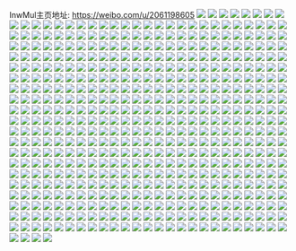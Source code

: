 InwMul主页地址: https://weibo.com/u/2061198605 
![](https://wx4.sinaimg.cn/mw2000/7adb650dgy1h9ae5ialfaj223m2stu0x.jpg) 
![](https://wx4.sinaimg.cn/mw2000/7adb650dgy1h9ae5vl7t8j22dc35sb2a.jpg) 
![](https://wx4.sinaimg.cn/mw2000/7adb650dgy1h9ae5dp7lej22dc35shdu.jpg) 
![](https://wx4.sinaimg.cn/mw2000/7adb650dgy1h9ae5n4jvyj224i2u1x6p.jpg) 
![](https://wx4.sinaimg.cn/mw2000/7adb650dgy1h9ae5x1j1sj22dc35shdu.jpg) 
![](https://wx4.sinaimg.cn/mw2000/7adb650dgy1h9ae5jw1zxj22dc35se82.jpg) 
![](https://wx4.sinaimg.cn/mw2000/7adb650dgy1h9ae5fdc8tj22dc35skjm.jpg) 
![](https://wx4.sinaimg.cn/mw2000/7adb650dgy1h9ae5ope57j22dc35snpe.jpg) 
![](https://wx4.sinaimg.cn/mw2000/7adb650dgy1h9ae60ah9tj22dc35skjm.jpg) 
![](https://wx4.sinaimg.cn/mw2000/7adb650dgy1h9ae633fpaj22dc35snpe.jpg) 
![](https://wx4.sinaimg.cn/mw2000/7adb650dgy1h9ae5h0brdj22dc35shdu.jpg) 
![](https://wx4.sinaimg.cn/mw2000/7adb650dgy1h9ae5l6g53j22dc35sb2a.jpg) 
![](https://wx4.sinaimg.cn/mw2000/7adb650dgy1h9ae5swvt7j22dc35sqv6.jpg) 
![](https://wx4.sinaimg.cn/mw2000/7adb650dgy1h9ae5rccpoj22dc35shdu.jpg) 
![](https://wx4.sinaimg.cn/mw2000/7adb650dgy1h9ae5q2y37j22dc35se82.jpg) 
![](https://wx4.sinaimg.cn/mw2000/7adb650dgy1h9ae5u8eidj22dc35shdu.jpg) 
![](https://wx4.sinaimg.cn/mw2000/7adb650dgy1h9ae5yhgq2j22dc35snpe.jpg) 
![](https://wx4.sinaimg.cn/mw2000/7adb650dgy1h9ae61qajgj22dc35skjm.jpg) 
![](https://wx4.sinaimg.cn/mw2000/7adb650dgy1h8vbr0ddg3j21o0280hdu.jpg) 
![](https://wx4.sinaimg.cn/mw2000/7adb650dgy1h8vbr1zi5pj21o01vo7wi.jpg) 
![](https://wx4.sinaimg.cn/mw2000/7adb650dgy1h8vbqyrpnsj21o01twb2a.jpg) 
![](https://wx4.sinaimg.cn/mw2000/7adb650dgy1h8vbr3u29yj21o01mjb29.jpg) 
![](https://wx4.sinaimg.cn/mw2000/7adb650dgy1h8vbr4wmbzj21o01swe81.jpg) 
![](https://wx4.sinaimg.cn/mw2000/7adb650dgy1h8vbr637uxj21o01xtu0x.jpg) 
![](https://wx4.sinaimg.cn/mw2000/7adb650dgy1h8vbr782arj21o0280npd.jpg) 
![](https://wx4.sinaimg.cn/mw2000/7adb650dgy1h8vbr84qblj21o01zhhdt.jpg) 
![](https://wx4.sinaimg.cn/mw2000/7adb650dgy1h8vbr99xpoj21o01z8kjl.jpg) 
![](https://wx4.sinaimg.cn/mw2000/7adb650dgy1h7om8v0appj225l2vjhdv.jpg) 
![](https://wx4.sinaimg.cn/mw2000/7adb650dgy1h7om8wid60j22c0342x6r.jpg) 
![](https://wx4.sinaimg.cn/mw2000/7adb650dgy1h7om8tpk09j21se2dte82.jpg) 
![](https://wx4.sinaimg.cn/mw2000/7adb650dgy1h7om8xl0slj22ds2ds1ky.jpg) 
![](https://wx4.sinaimg.cn/mw2000/7adb650dgy1h7om907bigj21ly25b4qq.jpg) 
![](https://wx4.sinaimg.cn/mw2000/7adb650dly1h7e8npujnbj21o1280qv6.jpg) 
![](https://wx4.sinaimg.cn/mw2000/7adb650dly1h7e8nticx7j21o0280x6q.jpg) 
![](https://wx4.sinaimg.cn/mw2000/7adb650dly1h7e8nme62uj21o02804qr.jpg) 
![](https://wx4.sinaimg.cn/mw2000/7adb650dly1h7e8o03ubpj22c0340nph.jpg) 
![](https://wx4.sinaimg.cn/mw2000/7adb650dly1h7e8o270ldj22c03404qs.jpg) 
![](https://wx4.sinaimg.cn/mw2000/7adb650dly1h7e8o65lloj21o12801ky.jpg) 
![](https://wx4.sinaimg.cn/mw2000/7adb650dly1h7e8oa0qpnj21o0281u0y.jpg) 
![](https://wx4.sinaimg.cn/mw2000/7adb650dly1h7e8octai5j21kt1ktnpd.jpg) 
![](https://wx4.sinaimg.cn/mw2000/7adb650dly1h7e8odzk4ij21rn1rnwnj.jpg) 
![](https://wx4.sinaimg.cn/mw2000/7adb650dgy1h6wu1thdu1j217x17x4qp.jpg) 
![](https://wx4.sinaimg.cn/mw2000/7adb650dgy1h6wu1ra4uej21o0282teu.jpg) 
![](https://wx4.sinaimg.cn/mw2000/7adb650dgy1h6wu1uz4vcj23402c07wi.jpg) 
![](https://wx4.sinaimg.cn/mw2000/7adb650dgy1h6wu1wv78zj22da35snpd.jpg) 
![](https://wx4.sinaimg.cn/mw2000/7adb650dgy1h6wu1y1kqoj23402bxhdt.jpg) 
![](https://wx4.sinaimg.cn/mw2000/7adb650dgy1h6wu65hveyj23403404qs.jpg) 
![](https://wx4.sinaimg.cn/mw2000/7adb650dgy1h6wu68rposj21q62ax4qq.jpg) 
![](https://wx4.sinaimg.cn/mw2000/7adb650dgy1h6wu636qazj21o0280njl.jpg) 
![](https://wx4.sinaimg.cn/mw2000/7adb650dgy1h6wu6eeo2vj222i340u0y.jpg) 
![](https://wx4.sinaimg.cn/mw2000/7adb650dgy1h6wu6ieqq3j222i340b2b.jpg) 
![](https://wx4.sinaimg.cn/mw2000/7adb650dgy1h6wu6n7q8tj222i3407wj.jpg) 
![](https://wx4.sinaimg.cn/mw2000/7adb650dgy1h6wu6qpknej21o02801ky.jpg) 
![](https://wx4.sinaimg.cn/mw2000/7adb650dgy1h6wu6stb3jj21f11ew7lw.jpg) 
![](https://wx4.sinaimg.cn/mw2000/7adb650dgy1h6wu6unyxwj22c02tab2b.jpg) 
![](https://wx4.sinaimg.cn/mw2000/7adb650dly1h6thpe0wpqj21kz1kzh85.jpg) 
![](https://wx4.sinaimg.cn/mw2000/7adb650dly1h6thpgqomdj234022nb2b.jpg) 
![](https://wx4.sinaimg.cn/mw2000/7adb650dly1h6thpmi0bej21m225fhdu.jpg) 
![](https://wx4.sinaimg.cn/mw2000/7adb650dly1h6thpu37y6j22c03401kz.jpg) 
![](https://wx4.sinaimg.cn/mw2000/7adb650dly1h6thpwilanj22c03401l0.jpg) 
![](https://wx4.sinaimg.cn/mw2000/7adb650dly1h6thpysjjyj234023ku0y.jpg) 
![](https://wx4.sinaimg.cn/mw2000/7adb650dly1h6thq2f1lrj21dz1dzhaa.jpg) 
![](https://wx4.sinaimg.cn/mw2000/7adb650dly1h6thpdc7tvj23402fy1kx.jpg) 
![](https://wx4.sinaimg.cn/mw2000/7adb650dly1h6thq1ievmj22c0340kjn.jpg) 
![](https://wx4.sinaimg.cn/mw2000/7adb650dly1h6thq76dndj21nu1nu7wi.jpg) 
![](https://wx4.sinaimg.cn/mw2000/7adb650dly1h6thq81zpmj21ih1ih4qp.jpg) 
![](https://wx4.sinaimg.cn/mw2000/7adb650dly1h6thq9nsd8j22c03404qq.jpg) 
![](https://wx4.sinaimg.cn/mw2000/7adb650dly1h6thqbtcjxj2340340qv7.jpg) 
![](https://wx4.sinaimg.cn/mw2000/7adb650dly1h6thqd6vvqj22752754qq.jpg) 
![](https://wx4.sinaimg.cn/mw2000/7adb650dly1h6thqgk2goj21f91f9b29.jpg) 
![](https://wx4.sinaimg.cn/mw2000/7adb650dly1h6thqovvhsj225y2vxqv7.jpg) 
![](https://wx4.sinaimg.cn/mw2000/7adb650dgy1h3g3exd7qfj22c13404qt.jpg) 
![](https://wx4.sinaimg.cn/mw2000/7adb650dgy1h3g3esq7wmj22c0340hdv.jpg) 
![](https://wx4.sinaimg.cn/mw2000/7adb650dgy1h3g3f1s9nzj22c0340b2d.jpg) 
![](https://wx4.sinaimg.cn/mw2000/7adb650dgy1h3g3f6aqs2j22c1340e84.jpg) 
![](https://wx4.sinaimg.cn/mw2000/7adb650dgy1h3g3fa4fpbj22c13404qs.jpg) 
![](https://wx4.sinaimg.cn/mw2000/7adb650dgy1h3g3fe5ikpj22c02z9b2c.jpg) 
![](https://wx4.sinaimg.cn/mw2000/7adb650dgy1h3g3fjep0qj22c0340qv9.jpg) 
![](https://wx4.sinaimg.cn/mw2000/7adb650dgy1h3g3fkb00bj215h1m2h7c.jpg) 
![](https://wx4.sinaimg.cn/mw2000/7adb650dgy1h3g3fmf7jyj22or340qv8.jpg) 
![](https://wx4.sinaimg.cn/mw2000/7adb650dgy1h2sy44wbbwj23403407wj.jpg) 
![](https://wx4.sinaimg.cn/mw2000/7adb650dgy1h2sy4me2cnj23403401l7.jpg) 
![](https://wx4.sinaimg.cn/mw2000/7adb650dgy1h2sy4nhpqzj224035skjl.jpg) 
![](https://wx4.sinaimg.cn/mw2000/7adb650dgy1h2syctlywtj22c02c0x6p.jpg) 
![](https://wx4.sinaimg.cn/mw2000/7adb650dgy1h2sy4voddoj234033n4qr.jpg) 
![](https://wx4.sinaimg.cn/mw2000/7adb650dgy1h2sy4x5e5xj22c02c01kx.jpg) 
![](https://wx4.sinaimg.cn/mw2000/7adb650dgy1h2jmyaa3umj21gs27v7wi.jpg) 
![](https://wx4.sinaimg.cn/mw2000/7adb650dgy1h2jmycuya1j21o01o0b29.jpg) 
![](https://wx4.sinaimg.cn/mw2000/7adb650dgy1h2jmyf2292j21841854qp.jpg) 
![](https://wx4.sinaimg.cn/mw2000/7adb650dgy1h2jmyimq5wj21o12807wi.jpg) 
![](https://wx4.sinaimg.cn/mw2000/7adb650dgy1h2cvsevctuj21o02807wi.jpg) 
![](https://wx4.sinaimg.cn/mw2000/7adb650dgy1h2cvsm9b7uj21o02807wi.jpg) 
![](https://wx4.sinaimg.cn/mw2000/7adb650dgy1h2cvstdhd9j21o02807wi.jpg) 
![](https://wx4.sinaimg.cn/mw2000/7adb650dgy1h2cvsbhw3zj21o02801kz.jpg) 
![](https://wx4.sinaimg.cn/mw2000/7adb650dgy1h2cvsy32lsj21o02807wi.jpg) 
![](https://wx4.sinaimg.cn/mw2000/7adb650dgy1h2cvt17j23j21o02804qq.jpg) 
![](https://wx4.sinaimg.cn/mw2000/7adb650dgy1h1peqfc853j21ab1xqqv5.jpg) 
![](https://wx4.sinaimg.cn/mw2000/7adb650dgy1h1peqe9tggj21ib20fkjm.jpg) 
![](https://wx4.sinaimg.cn/mw2000/7adb650dgy1h1peqhgzzwj21et1vr7wi.jpg) 
![](https://wx4.sinaimg.cn/mw2000/7adb650dgy1h1peqjrb9pj21cm1su1ky.jpg) 
![](https://wx4.sinaimg.cn/mw2000/7adb650dgy1h1peqmalbgj21f71wa7wi.jpg) 
![](https://wx4.sinaimg.cn/mw2000/7adb650dgy1h1peqopwvnj21fr1znb2a.jpg) 
![](https://wx4.sinaimg.cn/mw2000/7adb650dgy1h1pes4mxqgj20v40v4gr7.jpg) 
![](https://wx4.sinaimg.cn/mw2000/7adb650dgy1h1pes3rnbuj22c02c0e82.jpg) 
![](https://wx4.sinaimg.cn/mw2000/7adb650dgy1h1pes59kalj20yi1eowtc.jpg) 
![](https://wx4.sinaimg.cn/mw2000/7adb650dgy1h1pes6k78lj2340340e83.jpg) 
![](https://wx4.sinaimg.cn/mw2000/7adb650dgy1h1pes7p2cuj20u00t4won.jpg) 
![](https://wx4.sinaimg.cn/mw2000/7adb650dgy1h1pesaahzij21ta1ta1kx.jpg) 
![](https://wx4.sinaimg.cn/mw2000/7adb650dgy1h1pesgcqumj21sc2ds7wk.jpg) 
![](https://wx4.sinaimg.cn/mw2000/7adb650dgy1h1pesia6zzj2340340kjn.jpg) 
![](https://wx4.sinaimg.cn/mw2000/7adb650dgy1h1pevu14yaj2340340qv6.jpg) 
![](https://wx4.sinaimg.cn/mw2000/7adb650dgy1h1pevw4dzuj2340340kjo.jpg) 
![](https://wx4.sinaimg.cn/mw2000/7adb650dgy1h1pevyyur7j23403407wm.jpg) 
![](https://wx4.sinaimg.cn/mw2000/7adb650dgy1h1jntfwfpxj21nc280npf.jpg) 
![](https://wx4.sinaimg.cn/mw2000/7adb650dgy1h1jnta4jtmj21o0280qv6.jpg) 
![](https://wx4.sinaimg.cn/mw2000/7adb650dgy1h1jntroahuj21o22804qp.jpg) 
![](https://wx4.sinaimg.cn/mw2000/7adb650dgy1h1jntkszw3j21o02804qq.jpg) 
![](https://wx4.sinaimg.cn/mw2000/7adb650dgy1h1jntv7171j21o0280x6q.jpg) 
![](https://wx4.sinaimg.cn/mw2000/7adb650dgy1h1jntzzm64j21ze1zex6p.jpg) 
![](https://wx4.sinaimg.cn/mw2000/7adb650dgy1h1fgug3ne8j21o023dhdu.jpg) 
![](https://wx4.sinaimg.cn/mw2000/7adb650dgy1h1fguimib1j21o022tnpe.jpg) 
![](https://wx4.sinaimg.cn/mw2000/7adb650dgy1h1fgukl1vbj21ad1nznpd.jpg) 
![](https://wx4.sinaimg.cn/mw2000/7adb650dgy1h1fgumyj70j21o0280b2a.jpg) 
![](https://wx4.sinaimg.cn/mw2000/7adb650dgy1h1fgup4xi0j21o0280b2a.jpg) 
![](https://wx4.sinaimg.cn/mw2000/7adb650dgy1h1fgurj75qj21o0280hdu.jpg) 
![](https://wx4.sinaimg.cn/mw2000/7adb650dgy1h1fguuv5h0j21o0280e83.jpg) 
![](https://wx4.sinaimg.cn/mw2000/7adb650dgy1h1fguxka7lj21o01ulkjm.jpg) 
![](https://wx4.sinaimg.cn/mw2000/7adb650dgy1h1fgucykt3j20x00xrgpj.jpg) 
![](https://wx4.sinaimg.cn/mw2000/7adb650dgy1h1cpriy2jcj21o0281kjm.jpg) 
![](https://wx4.sinaimg.cn/mw2000/7adb650dgy1h1cprlnzzkj21o0281npe.jpg) 
![](https://wx4.sinaimg.cn/mw2000/7adb650dgy1h1cprp2jhvj21o0281e82.jpg) 
![](https://wx4.sinaimg.cn/mw2000/7adb650dgy1h1cprrdbb2j21o02807wi.jpg) 
![](https://wx4.sinaimg.cn/mw2000/7adb650dgy1h1cprrz279j20ty0tyn6x.jpg) 
![](https://wx4.sinaimg.cn/mw2000/7adb650dgy1h1cps3eu53j20mi0u0ahm.jpg) 
![](https://wx4.sinaimg.cn/mw2000/7adb650dgy1h13efus39gj2340340x6t.jpg) 
![](https://wx4.sinaimg.cn/mw2000/7adb650dgy1h13efwsw94j22c0340npe.jpg) 
![](https://wx4.sinaimg.cn/mw2000/7adb650dgy1h13egl6yczj2340340hdy.jpg) 
![](https://wx4.sinaimg.cn/mw2000/7adb650dgy1h13egmcl9kj234p340hdu.jpg) 
![](https://wx4.sinaimg.cn/mw2000/7adb650dgy1h13egpsa4mj22by340b2c.jpg) 
![](https://wx4.sinaimg.cn/mw2000/7adb650dgy1h13egtutofj22c8340x6r.jpg) 
![](https://wx4.sinaimg.cn/mw2000/7adb650dgy1h13egxd3rvj22c0340x6r.jpg) 
![](https://wx4.sinaimg.cn/mw2000/7adb650dgy1h13egynxuaj20yi22ob1h.jpg) 
![](https://wx4.sinaimg.cn/mw2000/7adb650dgy1h13eh1s6h6j21kj23cu11.jpg) 
![](https://wx4.sinaimg.cn/mw2000/7adb650dgy1h13eh3as0rj21bb1beqqv.jpg) 
![](https://wx4.sinaimg.cn/mw2000/7adb650dgy1h13eh7mabsj233z33znph.jpg) 
![](https://wx4.sinaimg.cn/mw2000/7adb650dgy1h13eh90s4uj2340340qv6.jpg) 
![](https://wx4.sinaimg.cn/mw2000/7adb650dgy1h13ehavcv4j22c0340u0z.jpg) 
![](https://wx4.sinaimg.cn/mw2000/7adb650dgy1h13ehcpceaj2340340nph.jpg) 
![](https://wx4.sinaimg.cn/mw2000/7adb650dgy1h13ehe8qyzj22ds2dshdu.jpg) 
![](https://wx4.sinaimg.cn/mw2000/7adb650dgy1h13ehfmtesj22c0340x6p.jpg) 
![](https://wx4.sinaimg.cn/mw2000/7adb650dgy1h13efsziggj235s2dcwir.jpg) 
![](https://wx4.sinaimg.cn/mw2000/7adb650dgy1h13ehgmxfvj233w340hdt.jpg) 
![](https://wx4.sinaimg.cn/mw2000/7adb650dgy1h11ew08hsgj21jl26eqv5.jpg) 
![](https://wx4.sinaimg.cn/mw2000/7adb650dgy1h11evx1kfzj213f1j61at.jpg) 
![](https://wx4.sinaimg.cn/mw2000/7adb650dgy1h11ew32cwij21o1280x6p.jpg) 
![](https://wx4.sinaimg.cn/mw2000/7adb650dgy1h11ew6l8rjj21jh26unpd.jpg) 
![](https://wx4.sinaimg.cn/mw2000/7adb650dgy1h11ewdhzzmj21m4280u0x.jpg) 
![](https://wx4.sinaimg.cn/mw2000/7adb650dgy1h11ewgg61pj21o0282x6p.jpg) 
![](https://wx4.sinaimg.cn/mw2000/7adb650dgy1h0yu9221bvj21rp2cx7wj.jpg) 
![](https://wx4.sinaimg.cn/mw2000/7adb650dgy1h0yu94l2a2j21gi1y01ky.jpg) 
![](https://wx4.sinaimg.cn/mw2000/7adb650dgy1h0yu8yxqb0j21rh2cm7wj.jpg) 
![](https://wx4.sinaimg.cn/mw2000/7adb650dgy1h0yu98452lj23403407wp.jpg) 
![](https://wx4.sinaimg.cn/mw2000/7adb650dgy1h0yu99de92j213m13m4jn.jpg) 
![](https://wx4.sinaimg.cn/mw2000/7adb650dgy1h0yu9d1um4j21ri2crqv6.jpg) 
![](https://wx4.sinaimg.cn/mw2000/7adb650dgy1h0wt77gz5sj22c0340kjl.jpg) 
![](https://wx4.sinaimg.cn/mw2000/7adb650dgy1h0wt787wvwj21si2c0e81.jpg) 
![](https://wx4.sinaimg.cn/mw2000/7adb650dgy1h0wt7bs82gj22bm33h4qr.jpg) 
![](https://wx4.sinaimg.cn/mw2000/7adb650dgy1h0wt7fmkwij22c02xgx6r.jpg) 
![](https://wx4.sinaimg.cn/mw2000/7adb650dgy1h0wt7halrmj2340340e82.jpg) 
![](https://wx4.sinaimg.cn/mw2000/7adb650dgy1h0wt7izy9fj21r12bze3n.jpg) 
![](https://wx4.sinaimg.cn/mw2000/7adb650dgy1h0wt7kynsqj21wo2ji1kx.jpg) 
![](https://wx4.sinaimg.cn/mw2000/7adb650dgy1h0wt75x23kj2340340hdu.jpg) 
![](https://wx4.sinaimg.cn/mw2000/7adb650dgy1h0wt7ouqfxj22nv2nvnpf.jpg) 
![](https://wx4.sinaimg.cn/mw2000/7adb650dgy1h0wt7rsdk5j224g2pxnpe.jpg) 
![](https://wx4.sinaimg.cn/mw2000/7adb650dgy1h0wt7sk00wj21zc1zc4iw.jpg) 
![](https://wx4.sinaimg.cn/mw2000/7adb650dgy1h0wt7zh8vyj22c1340b2c.jpg) 
![](https://wx4.sinaimg.cn/mw2000/7adb650dgy1h0mi1rnxgpj2280280qv5.jpg) 
![](https://wx4.sinaimg.cn/mw2000/7adb650dgy1h0mi1tswp8j21o02804qq.jpg) 
![](https://wx4.sinaimg.cn/mw2000/7adb650dgy1h0mi1p3efcj21o0280b2a.jpg) 
![](https://wx4.sinaimg.cn/mw2000/7adb650dgy1gzwvznla5bj21o02807wj.jpg) 
![](https://wx4.sinaimg.cn/mw2000/7adb650dgy1gzwvzke2l6j21o02807wj.jpg) 
![](https://wx4.sinaimg.cn/mw2000/7adb650dgy1gzwvzptuosj21o1280x6p.jpg) 
![](https://wx4.sinaimg.cn/mw2000/7adb650dgy1gzb12hu33vj21401e0151.jpg) 
![](https://wx4.sinaimg.cn/mw2000/7adb650dgy1gzb12h4em2j21401e0dn3.jpg) 
![](https://wx4.sinaimg.cn/mw2000/7adb650dgy1gzb12ihmklj21401e0tg1.jpg) 
![](https://wx4.sinaimg.cn/mw2000/7adb650dgy1gzb12wrtc4j22c0340kjs.jpg) 
![](https://wx4.sinaimg.cn/mw2000/7adb650dgy1gzb1366vuaj234033y7wk.jpg) 
![](https://wx4.sinaimg.cn/mw2000/7adb650dgy1gzb139mhqzj219x1xp1ky.jpg) 
![](https://wx4.sinaimg.cn/mw2000/7adb650dgy1gzb13ebethj216o1kwx6p.jpg) 
![](https://wx4.sinaimg.cn/mw2000/7adb650dgy1gzb13neygmj22192tnnpg.jpg) 
![](https://wx4.sinaimg.cn/mw2000/7adb650dgy1gzb13qn59gj22c02c0u0y.jpg) 
![](https://wx4.sinaimg.cn/mw2000/7adb650dgy1gzb13xulfej234022o4qs.jpg) 
![](https://wx4.sinaimg.cn/mw2000/7adb650dgy1gzb1417kzsj22c0341u0y.jpg) 
![](https://wx4.sinaimg.cn/mw2000/7adb650dgy1gzb143eub5j22c02c04qq.jpg) 
![](https://wx4.sinaimg.cn/mw2000/7adb650dgy1gzb149ee1sj2340340b2e.jpg) 
![](https://wx4.sinaimg.cn/mw2000/7adb650dgy1gzb14b8nhoj22c0340x6q.jpg) 
![](https://wx4.sinaimg.cn/mw2000/7adb650dgy1gzb14gc09mj21sc1ro1l3.jpg) 
![](https://wx4.sinaimg.cn/mw2000/7adb650dgy1gzb17kfrkgj21401e04fc.jpg) 
![](https://wx4.sinaimg.cn/mw2000/7adb650dgy1gzb165wburj20mi0u07cm.jpg) 
![](https://wx4.sinaimg.cn/mw2000/7adb650dgy1gzb14hhfz1j21sc2ds1kx.jpg) 
![](https://wx4.sinaimg.cn/mw2000/7adb650dgy1gz8qt5c4qaj21o02804qr.jpg) 
![](https://wx4.sinaimg.cn/mw2000/7adb650dgy1gz8qt60ub2j210m1c2hbu.jpg) 
![](https://wx4.sinaimg.cn/mw2000/7adb650dgy1gz8qt6kn3fj20wz17mau4.jpg) 
![](https://wx4.sinaimg.cn/mw2000/7adb650dgy1gz8qt972p5j21o0280x6q.jpg) 
![](https://wx4.sinaimg.cn/mw2000/7adb650dgy1gz8qtblg6wj21o02807wj.jpg) 
![](https://wx4.sinaimg.cn/mw2000/7adb650dgy1gz8qtenjtpj21or280e83.jpg) 
![](https://wx4.sinaimg.cn/mw2000/7adb650dgy1gz8qtqu519j2340340e8a.jpg) 
![](https://wx4.sinaimg.cn/mw2000/7adb650dgy1gx2x25p14ij22c0340kjn.jpg) 
![](https://wx4.sinaimg.cn/mw2000/7adb650dgy1gx2x27uwgoj22c0340qv6.jpg) 
![](https://wx4.sinaimg.cn/mw2000/7adb650dgy1gx2x2d3hrwj22c03407wj.jpg) 
![](https://wx4.sinaimg.cn/mw2000/7adb650dgy1gx2x2hsbh7j22c02gz1l0.jpg) 
![](https://wx4.sinaimg.cn/mw2000/7adb650dgy1gx2x2o50llj22c02v4hdw.jpg) 
![](https://wx4.sinaimg.cn/mw2000/7adb650dgy1gx2x2tgnmrj22c0340qv8.jpg) 
![](https://wx4.sinaimg.cn/mw2000/7adb650dgy1gx2x2v87yij21ym2m5u0x.jpg) 
![](https://wx4.sinaimg.cn/mw2000/7adb650dgy1gx2x21f91tj22c0340x6q.jpg) 
![](https://wx4.sinaimg.cn/mw2000/7adb650dgy1gx2x2z47p6j22c0340kjn.jpg) 
![](https://wx4.sinaimg.cn/mw2000/7adb650dgy1gx217yhnqgj22c02nxb2d.jpg) 
![](https://wx4.sinaimg.cn/mw2000/7adb650dgy1gx2181f899j22c02lve84.jpg) 
![](https://wx4.sinaimg.cn/mw2000/7adb650dgy1gx2184xlsuj22c0340qva.jpg) 
![](https://wx4.sinaimg.cn/mw2000/7adb650dgy1gx21895plqj22c03404qu.jpg) 
![](https://wx4.sinaimg.cn/mw2000/7adb650dgy1gx218ejxvzj22c03404qx.jpg) 
![](https://wx4.sinaimg.cn/mw2000/7adb650dgy1gx218ilh3ej225g2vakjr.jpg) 
![](https://wx4.sinaimg.cn/mw2000/7adb650dgy1gx218o3fumj22c031t1l6.jpg) 
![](https://wx4.sinaimg.cn/mw2000/7adb650dgy1gx218ptgdwj21o02801kx.jpg) 
![](https://wx4.sinaimg.cn/mw2000/002fuzUNgy1gv030tmtpmj62442npu0z02.jpg) 
![](https://wx4.sinaimg.cn/mw2000/002fuzUNgy1gv030vvcb0j61y32v2e8302.jpg) 
![](https://wx4.sinaimg.cn/mw2000/002fuzUNgy1gv030x8lwvj62as2u17wi02.jpg) 
![](https://wx4.sinaimg.cn/mw2000/002fuzUNgy1gv030yel65j61zz2nzx6p02.jpg) 
![](https://wx4.sinaimg.cn/mw2000/002fuzUNgy1gv0313ls1pj62c0340u0z02.jpg) 
![](https://wx4.sinaimg.cn/mw2000/002fuzUNgy1gv030r6f46j625i336b2a02.jpg) 
![](https://wx4.sinaimg.cn/mw2000/002fuzUNgy1gv0311nhf2j62c02lox6p02.jpg) 
![](https://wx4.sinaimg.cn/mw2000/002fuzUNgy1gv0315xnvaj62c0340qv702.jpg) 
![](https://wx4.sinaimg.cn/mw2000/002fuzUNgy1gv0317kdhbj62c0340npe02.jpg) 
![](https://wx4.sinaimg.cn/mw2000/7adb650dgy1gsmkgwbd2uj21o0280kjl.jpg) 
![](https://wx4.sinaimg.cn/mw2000/7adb650dgy1grx63fezbdj21o0280hdt.jpg) 
![](https://wx4.sinaimg.cn/mw2000/7adb650dgy1grx63gixebj22bb2bbnpe.jpg) 
![](https://wx4.sinaimg.cn/mw2000/7adb650dgy1grx63hiicjj21o0280npd.jpg) 
![](https://wx4.sinaimg.cn/mw2000/7adb650dgy1grx63lr0oqj22bb3327wk.jpg) 
![](https://wx4.sinaimg.cn/mw2000/7adb650dgy1grx63mv41tj21o01y5b29.jpg) 
![](https://wx4.sinaimg.cn/mw2000/7adb650dgy1grx63o564gj22c02c0qv6.jpg) 
![](https://wx4.sinaimg.cn/mw2000/7adb650dgy1grx63conoej22c02zbqv6.jpg) 
![](https://wx4.sinaimg.cn/mw2000/7adb650dgy1grx63qat0bj22c02c04qs.jpg) 
![](https://wx4.sinaimg.cn/mw2000/7adb650dgy1grx63rb02yj20ku0rsjvc.jpg) 
![](https://wx4.sinaimg.cn/mw2000/7adb650dgy1grx63tj6wyj23331qhqv8.jpg) 
![](https://wx4.sinaimg.cn/mw2000/7adb650dgy1grx63uy8b6j21lx280x6p.jpg) 
![](https://wx4.sinaimg.cn/mw2000/7adb650dgy1grx63wn69lj22bb2bbkjn.jpg) 
![](https://wx4.sinaimg.cn/mw2000/7adb650dgy1grx63ejm5vj22c02c0u0y.jpg) 
![](https://wx4.sinaimg.cn/mw2000/7adb650dgy1grx63z6n3rj22bb2bb7wk.jpg) 
![](https://wx4.sinaimg.cn/mw2000/7adb650dgy1grx640qdh6j22c02scqv6.jpg) 
![](https://wx4.sinaimg.cn/mw2000/7adb650dgy1gruw6ri1bsj22c02b5u0x.jpg) 
![](https://wx4.sinaimg.cn/mw2000/7adb650dgy1gruw6sictnj22c02c0kjl.jpg) 
![](https://wx4.sinaimg.cn/mw2000/002fuzUNgy1grb7w0oxbsj61mh21qnpd02.jpg) 
![](https://wx4.sinaimg.cn/mw2000/7adb650dgy1grb7w19tewj20yi0yiwhc.jpg) 
![](https://wx4.sinaimg.cn/mw2000/7adb650dgy1gr8ojtbhjyj21n61n6npd.jpg) 
![](https://wx4.sinaimg.cn/mw2000/7adb650dgy1gr8ojvy9pbj22c03401l1.jpg) 
![](https://wx4.sinaimg.cn/mw2000/7adb650dgy1gr8ojrzf6lj226z2iqx6q.jpg) 
![](https://wx4.sinaimg.cn/mw2000/7adb650dgy1gpo7f13k18j21i220f7wh.jpg) 
![](https://wx4.sinaimg.cn/mw2000/7adb650dgy1gpo7f2kwrlj21mn23l7wi.jpg) 
![](https://wx4.sinaimg.cn/mw2000/7adb650dgy1gpo7ezvqlyj21hj1zz4qf.jpg) 
![](https://wx4.sinaimg.cn/mw2000/7adb650dly1gorwvnl2g3j22c72c0b2a.jpg) 
![](https://wx4.sinaimg.cn/mw2000/7adb650dly1gorwvoxkwtj224n1rgb2a.jpg) 
![](https://wx4.sinaimg.cn/mw2000/7adb650dly1gorwvqxwgfj22sw296u0y.jpg) 
![](https://wx4.sinaimg.cn/mw2000/7adb650dly1gorwvm5o69j22z9229e82.jpg) 
![](https://wx4.sinaimg.cn/mw2000/7adb650dly1gnqskqem6pj21sc2ds4qq.jpg) 
![](https://wx4.sinaimg.cn/mw2000/7adb650dly1gnqskrgi3nj21sc2ds1ky.jpg) 
![](https://wx4.sinaimg.cn/mw2000/7adb650dly1gnqskpcoczj21sc2dsb2a.jpg) 
![](https://wx4.sinaimg.cn/mw2000/7adb650dly1gle39080ozj20rs2237wh.jpg) 
![](https://wx4.sinaimg.cn/mw2000/7adb650dly1gle390shu3j20rs2234qp.jpg) 
![](https://wx4.sinaimg.cn/mw2000/7adb650dly1gle3922nvvj22c02c0hdv.jpg) 
![](https://wx4.sinaimg.cn/mw2000/7adb650dly1gle38zddzyj22c0340e82.jpg) 
![](https://wx4.sinaimg.cn/mw2000/7adb650dly1gle393stdlj22c02c0qv7.jpg) 
![](https://wx4.sinaimg.cn/mw2000/7adb650dly1gle394dhv6j20rs1noh1m.jpg) 
![](https://wx4.sinaimg.cn/mw2000/7adb650dly1gle39dttfyj22c0340qv6.jpg) 
![](https://wx4.sinaimg.cn/mw2000/7adb650dly1gle39c0sydj22c0340npd.jpg) 
![](https://wx4.sinaimg.cn/mw2000/7adb650dly1gle39xg763j23402c0u0x.jpg) 
![](https://wx4.sinaimg.cn/mw2000/7adb650dly1gle3a8sz75j22802807wk.jpg) 
![](https://wx4.sinaimg.cn/mw2000/7adb650dly1gle3a9jkcaj20rs2234qp.jpg) 
![](https://wx4.sinaimg.cn/mw2000/7adb650dly1gle3a7cy31j21sc2cle84.jpg) 
![](https://wx4.sinaimg.cn/mw2000/7adb650dly1gldbfi5afvj23402c0kjn.jpg) 
![](https://wx4.sinaimg.cn/mw2000/7adb650dly1gldbfj497gj228027zx6q.jpg) 
![](https://wx4.sinaimg.cn/mw2000/7adb650dly1gldbfkbmu4j22c02c0b2a.jpg) 
![](https://wx4.sinaimg.cn/mw2000/7adb650dly1gldbfgu362j22c02c0b2a.jpg) 
![](https://wx4.sinaimg.cn/mw2000/7adb650dly1gldbflb7eij22c02xm4qq.jpg) 
![](https://wx4.sinaimg.cn/mw2000/7adb650dly1gldbfm4je7j2281281qv5.jpg) 
![](https://wx4.sinaimg.cn/mw2000/7adb650dly1gldbfmzsroj23401qynpd.jpg) 
![](https://wx4.sinaimg.cn/mw2000/7adb650dly1gldbfoolupj228l2zg1ky.jpg) 
![](https://wx4.sinaimg.cn/mw2000/7adb650dly1gldbfo0g7lj21eu1euhc3.jpg) 
![](https://wx4.sinaimg.cn/mw2000/7adb650dly1gj57yv9vcmj22842yukjl.jpg) 
![](https://wx4.sinaimg.cn/mw2000/7adb650dly1gj57yz3m9dj22882yzhdt.jpg) 
![](https://wx4.sinaimg.cn/mw2000/7adb650dly1gj580swg4rj22c0340u0x.jpg) 
![](https://wx4.sinaimg.cn/mw2000/7adb650dly1gj57z34233j22c02c0e82.jpg) 
![](https://wx4.sinaimg.cn/mw2000/7adb650dly1gj57z5nlr4j22c02c0e81.jpg) 
![](https://wx4.sinaimg.cn/mw2000/7adb650dly1gj5804urahj22c0340th0.jpg) 
![](https://wx4.sinaimg.cn/mw2000/7adb650dly1gj580947cvj22c0340tuy.jpg) 
![](https://wx4.sinaimg.cn/mw2000/7adb650dly1gj580anf3rj22c0340ahq.jpg) 
![](https://wx4.sinaimg.cn/mw2000/7adb650dly1gj580c6m00j22c0340468.jpg) 
![](https://wx4.sinaimg.cn/mw2000/7adb650dly1gj57z7ck6zj22c02c04qp.jpg) 
![](https://wx4.sinaimg.cn/mw2000/7adb650dly1gj57z8uwhaj22c02c04qp.jpg) 
![](https://wx4.sinaimg.cn/mw2000/7adb650dly1gj57zelsu3j22c0340u0z.jpg) 
![](https://wx4.sinaimg.cn/mw2000/7adb650dly1gj57yt91w8j22472tlqv5.jpg) 
![](https://wx4.sinaimg.cn/mw2000/7adb650dly1gj57zmbj2ij227i27ikjf.jpg) 
![](https://wx4.sinaimg.cn/mw2000/7adb650dly1gj57zzlyr8j21rx2cznpd.jpg) 
![](https://wx4.sinaimg.cn/mw2000/7adb650dly1gj5802a6rhj21sc2ds1kx.jpg) 
![](https://wx4.sinaimg.cn/mw2000/7adb650dly1gj580i2v0vj22c0340npd.jpg) 
![](https://wx4.sinaimg.cn/mw2000/7adb650dly1gj580ons97j22c03404qq.jpg) 
![](https://wx4.sinaimg.cn/mw2000/7adb650dly1gio5mmiuyej21kw1kwh22.jpg) 
![](https://wx4.sinaimg.cn/mw2000/7adb650dly1gio5mksbjzj21kw1kwqjh.jpg) 
![](https://wx4.sinaimg.cn/mw2000/7adb650dly1gio5mo1xf5j23402c0b29.jpg) 
![](https://wx4.sinaimg.cn/mw2000/7adb650dly1gio5mpo0ylj23402c0ng4.jpg) 
![](https://wx4.sinaimg.cn/mw2000/7adb650dly1gio5msbcn0j22c0340nce.jpg) 
![](https://wx4.sinaimg.cn/mw2000/7adb650dly1gi0s3g4bu3j21sc2dsnpf.jpg) 
![](https://wx4.sinaimg.cn/mw2000/7adb650dly1gi0s3ejw84j21sc2ds1l0.jpg) 
![](https://wx4.sinaimg.cn/mw2000/7adb650dly1gi0s3hq8b6j21sc2duqv8.jpg) 
![](https://wx4.sinaimg.cn/mw2000/7adb650dly1gi0s3j0e6dj22c0340u0y.jpg) 
![](https://wx4.sinaimg.cn/mw2000/7adb650dly1gi0s3kd7eij22c03407wi.jpg) 
![](https://wx4.sinaimg.cn/mw2000/7adb650dly1ghci2ylcixj22c02c0e82.jpg) 
![](https://wx4.sinaimg.cn/mw2000/7adb650dly1ghci2zphb9j22c02c0npe.jpg) 
![](https://wx4.sinaimg.cn/mw2000/7adb650dly1ghci30vudij22c02c0kjm.jpg) 
![](https://wx4.sinaimg.cn/mw2000/7adb650dly1ghci32e0sbj22c02c04qp.jpg) 
![](https://wx4.sinaimg.cn/mw2000/7adb650dly1ghci342fwzj23402c04qp.jpg) 
![](https://wx4.sinaimg.cn/mw2000/7adb650dly1ghci35vzboj22c02c07wh.jpg) 
![](https://wx4.sinaimg.cn/mw2000/7adb650dly1ghci38181bj21941ku1kx.jpg) 
![](https://wx4.sinaimg.cn/mw2000/7adb650dly1ghci2wxneyj227q2u2kjo.jpg) 
![](https://wx4.sinaimg.cn/mw2000/7adb650dly1ghci38d6m9j20u00u0gx6.jpg) 
![](https://wx4.sinaimg.cn/mw2000/7adb650dgy1gg7559yj35j22ad340b2b.jpg) 
![](https://wx4.sinaimg.cn/mw2000/7adb650dgy1gg755dmn3tj23402c0e83.jpg) 
![](https://wx4.sinaimg.cn/mw2000/7adb650dgy1gg755ho8rgj222k3404qr.jpg) 
![](https://wx4.sinaimg.cn/mw2000/7adb650dgy1gg755kc8ykj220p1que82.jpg) 
![](https://wx4.sinaimg.cn/mw2000/7adb650dgy1gg5ufumjuej21bg1le1k7.jpg) 
![](https://wx4.sinaimg.cn/mw2000/7adb650dgy1gg5ufvvti5j224s2p2kjm.jpg) 
![](https://wx4.sinaimg.cn/mw2000/7adb650dgy1gg5ufxoa92j22c02gkb2b.jpg) 
![](https://wx4.sinaimg.cn/mw2000/7adb650dgy1gg5ufsswjdj22c02c07wi.jpg) 
![](https://wx4.sinaimg.cn/mw2000/7adb650dgy1gg5ufz9fa0j22c02c07wi.jpg) 
![](https://wx4.sinaimg.cn/mw2000/7adb650dgy1gg5ug0x8lfj23402c0npe.jpg) 
![](https://wx4.sinaimg.cn/mw2000/7adb650dgy1gg5ug2ajyoj23402c0x6q.jpg) 
![](https://wx4.sinaimg.cn/mw2000/7adb650dgy1gg5ug3yunij23402c0x6q.jpg) 
![](https://wx4.sinaimg.cn/mw2000/7adb650dgy1gg4vmmiisqj21kw1kwhdt.jpg) 
![](https://wx4.sinaimg.cn/mw2000/7adb650dgy1gg4vmn8cwnj21kw1kw7wh.jpg) 
![](https://wx4.sinaimg.cn/mw2000/7adb650dgy1gg4vmokev7j22682r27wj.jpg) 
![](https://wx4.sinaimg.cn/mw2000/7adb650dgy1gg4vmpx128j223f2spnpe.jpg) 
![](https://wx4.sinaimg.cn/mw2000/7adb650dgy1gg4vmrp6rgj21o027unpd.jpg) 
![](https://wx4.sinaimg.cn/mw2000/7adb650dgy1gg4vmtg837j22c02vh1l0.jpg) 
![](https://wx4.sinaimg.cn/mw2000/7adb650dgy1gg4vmv8x3wj22c024ox6r.jpg) 
![](https://wx4.sinaimg.cn/mw2000/7adb650dgy1gg4vmwenz0j22c02c0qv6.jpg) 
![](https://wx4.sinaimg.cn/mw2000/7adb650dgy1gg4vmlsg5bj22c02c0npd.jpg) 
![](https://wx4.sinaimg.cn/mw2000/7adb650dly1gf3rwm00lgj21p5255kjm.jpg) 
![](https://wx4.sinaimg.cn/mw2000/7adb650dly1gf3rwnein3j21sc1kcqv5.jpg) 
![](https://wx4.sinaimg.cn/mw2000/7adb650dly1gf3iwujfyvj22c02c0u0y.jpg) 
![](https://wx4.sinaimg.cn/mw2000/7adb650dly1gf3iwvw5ovj20rs2bcx6p.jpg) 
![](https://wx4.sinaimg.cn/mw2000/7adb650dly1gf3iwsw6npj22c0340npf.jpg) 
![](https://wx4.sinaimg.cn/mw2000/7adb650dly1gf3iwxffuqj22c02c0kjl.jpg) 
![](https://wx4.sinaimg.cn/mw2000/7adb650dly1gf3iwymfbkj20rs1jk1kx.jpg) 
![](https://wx4.sinaimg.cn/mw2000/7adb650dly1gf3iwzzoa2j22c02c0hdu.jpg) 
![](https://wx4.sinaimg.cn/mw2000/7adb650dly1gf3ix3ok56j22c02c01kz.jpg) 
![](https://wx4.sinaimg.cn/mw2000/7adb650dly1gf3ix4kwxxj20rs1jk4qp.jpg) 
![](https://wx4.sinaimg.cn/mw2000/7adb650dly1gf3ix66t6wj21sc2ds7wj.jpg) 
![](https://wx4.sinaimg.cn/mw2000/7adb650dly1gdk05kgyfvj22c02c0u0y.jpg) 
![](https://wx4.sinaimg.cn/mw2000/7adb650dly1gdk05mh44tj22c0340e84.jpg) 
![](https://wx4.sinaimg.cn/mw2000/7adb650dly1gdk05nm745j21kw1kwe81.jpg) 
![](https://wx4.sinaimg.cn/mw2000/7adb650dly1gdk05ouu5nj22c0340u0y.jpg) 
![](https://wx4.sinaimg.cn/mw2000/7adb650dly1gdk05qodpfj22c0340kjo.jpg) 
![](https://wx4.sinaimg.cn/mw2000/7adb650dly1gdk05s9s4qj22c0340qv7.jpg) 
![](https://wx4.sinaimg.cn/mw2000/7adb650dly1gdk05tt6soj22c02c04qs.jpg) 
![](https://wx4.sinaimg.cn/mw2000/7adb650dly1gdk05vyj45j20rs3ny1ky.jpg) 
![](https://wx4.sinaimg.cn/mw2000/7adb650dly1gbh4e5kx4lj20rs2234qq.jpg) 
![](https://wx4.sinaimg.cn/mw2000/7adb650dly1gbh4e65apsj20rs1lwe81.jpg) 
![](https://wx4.sinaimg.cn/mw2000/7adb650dly1gbh4e78o6bj20rs3341ky.jpg) 
![](https://wx4.sinaimg.cn/mw2000/7adb650dly1gbh4e7zmmwj20rs2w6npd.jpg) 
![](https://wx4.sinaimg.cn/mw2000/7adb650dly1gbh4e993ofj20rs1jke81.jpg) 
![](https://wx4.sinaimg.cn/mw2000/7adb650dly1gbh4e4prv3j20rs2bch7i.jpg) 
![](https://wx4.sinaimg.cn/mw2000/7adb650dly1gbh4e9qm0yj20rs1hfh4l.jpg) 
![](https://wx4.sinaimg.cn/mw2000/7adb650dly1gbh4eafazzj20rs2yi7wi.jpg) 
![](https://wx4.sinaimg.cn/mw2000/7adb650dly1gbh4egz3v7j22c0340u0z.jpg) 
![](https://wx4.sinaimg.cn/mw2000/7adb650dly1gbh4eidhkfj22c0340qv7.jpg) 
![](https://wx4.sinaimg.cn/mw2000/7adb650dly1gbh4f99otoj22c0340hdw.jpg) 
![](https://wx4.sinaimg.cn/mw2000/7adb650dly1gbh4fb2ll7j22c0340u10.jpg) 
![](https://wx4.sinaimg.cn/mw2000/7adb650dly1gbh4g0wbhoj20rs1jk7wh.jpg) 
![](https://wx4.sinaimg.cn/mw2000/7adb650dly1gbh4g1wphfj22c0340kjn.jpg) 
![](https://wx4.sinaimg.cn/mw2000/7adb650dly1gbh4g2o9kcj21r32dsu0x.jpg) 
![](https://wx4.sinaimg.cn/mw2000/7adb650dly1gbh4gkgruyj21kw1jxe81.jpg) 
![](https://wx4.sinaimg.cn/mw2000/7adb650dly1gbdv4zlysnj21sc2ds7wi.jpg) 
![](https://wx4.sinaimg.cn/mw2000/7adb650dly1gbdv50pn9sj21kw26uu0x.jpg) 
![](https://wx4.sinaimg.cn/mw2000/7adb650dly1gbdv51eqj3j21k624te81.jpg) 
![](https://wx4.sinaimg.cn/mw2000/7adb650dly1gbcmyirmu3j23402c0b29.jpg) 
![](https://wx4.sinaimg.cn/mw2000/7adb650dly1gbcmykfjgaj23402c0e81.jpg) 
![](https://wx4.sinaimg.cn/mw2000/7adb650dly1gbcmym8xfxj23402c0e81.jpg) 
![](https://wx4.sinaimg.cn/mw2000/7adb650dly1gbcmynx2y0j23402c0b29.jpg) 
![](https://wx4.sinaimg.cn/mw2000/7adb650dly1gbb5ad686lj216o1kw1kx.jpg) 
![](https://wx4.sinaimg.cn/mw2000/7adb650dly1gbb5af1hqqj219o19otza.jpg) 
![](https://wx4.sinaimg.cn/mw2000/7adb650dgy1gba8fsott4j234021s1l0.jpg) 
![](https://wx4.sinaimg.cn/mw2000/7adb650dgy1gba8gt3drgj234020tx6q.jpg) 
![](https://wx4.sinaimg.cn/mw2000/7adb650dgy1gba8he01q5j23402c0npf.jpg) 
![](https://wx4.sinaimg.cn/mw2000/7adb650dgy1gba8hu5ihoj22c0340u10.jpg) 
![](https://wx4.sinaimg.cn/mw2000/7adb650dgy1gba8ia22gwj22c02c0qv8.jpg) 
![](https://wx4.sinaimg.cn/mw2000/7adb650dgy1gba8ius5jzj22c02z2hdw.jpg) 
![](https://wx4.sinaimg.cn/mw2000/7adb650dgy1gba8jdmicnj22c02tpu0z.jpg) 
![](https://wx4.sinaimg.cn/mw2000/7adb650dgy1gba8jrmrosj22c03401l0.jpg) 
![](https://wx4.sinaimg.cn/mw2000/7adb650dgy1gba8k94fvgj22c03404qs.jpg) 
![](https://wx4.sinaimg.cn/mw2000/7adb650dgy1gba8eyclxkj22c0340qv7.jpg) 
![](https://wx4.sinaimg.cn/mw2000/7adb650dgy1gb90fx6xawj20rs1jk7wh.jpg) 
![](https://wx4.sinaimg.cn/mw2000/7adb650dgy1gb90fz8i97j22bc3h0kjn.jpg) 
![](https://wx4.sinaimg.cn/mw2000/7adb650dgy1gb90g2i73jj216o1kuqv5.jpg) 
![](https://wx4.sinaimg.cn/mw2000/7adb650dgy1gb90g4p5kuj22bc3h07wj.jpg) 
![](https://wx4.sinaimg.cn/mw2000/7adb650dgy1gb90g64shdj20rs1su4qp.jpg) 
![](https://wx4.sinaimg.cn/mw2000/7adb650dgy1gb90g7ohxfj20rs26qqv5.jpg) 
![](https://wx4.sinaimg.cn/mw2000/7adb650dgy1gb90g9brzuj20rs1sub29.jpg) 
![](https://wx4.sinaimg.cn/mw2000/7adb650dgy1gb90fvbvm0j21sc2dshdu.jpg) 
![](https://wx4.sinaimg.cn/mw2000/7adb650dgy1gb90gbc22aj22c02c0npe.jpg) 
![](https://wx4.sinaimg.cn/mw2000/7adb650dly1g9oiqqodysj22c02c0e83.jpg) 
![](https://wx4.sinaimg.cn/mw2000/7adb650dly1g9oiqsqte0j22c02c0hdv.jpg) 
![](https://wx4.sinaimg.cn/mw2000/7adb650dly1g9oiquub2rj22c02c0hdv.jpg) 
![](https://wx4.sinaimg.cn/mw2000/7adb650dly1g9oiqwqcq8j219z1kw4qp.jpg) 
![](https://wx4.sinaimg.cn/mw2000/7adb650dly1g9oir0bairj22c02yze83.jpg) 
![](https://wx4.sinaimg.cn/mw2000/7adb650dly1g9oir17qshj20rs223hdt.jpg) 
![](https://wx4.sinaimg.cn/mw2000/7adb650dly1g8hkqm25nvj21o01o0x6p.jpg) 
![](https://wx4.sinaimg.cn/mw2000/7adb650dly1g8hkql9br8j21o01o0x6p.jpg) 
![](https://wx4.sinaimg.cn/mw2000/7adb650dly1g8hkqnmn2aj22801o0e83.jpg) 
![](https://wx4.sinaimg.cn/mw2000/7adb650dly1g8bzt6v8zhj21o01mz1ky.jpg) 
![](https://wx4.sinaimg.cn/mw2000/7adb650dly1g8bzt9j0clj21o01muu0x.jpg) 
![](https://wx4.sinaimg.cn/mw2000/7adb650dly1g7pmtp9lrtj20rs2w6qv5.jpg) 
![](https://wx4.sinaimg.cn/mw2000/7adb650dly1g7pmtq8ovyj20rs334x6p.jpg) 
![](https://wx4.sinaimg.cn/mw2000/7adb650dly1g7pmtrbywdj20rs4mo1ky.jpg) 
![](https://wx4.sinaimg.cn/mw2000/7adb650dly1g7pmtse5khj20rs4mou0x.jpg) 
![](https://wx4.sinaimg.cn/mw2000/7adb650dly1g7pmttdu6rj20rs2bc4qp.jpg) 
![](https://wx4.sinaimg.cn/mw2000/7adb650dly1g7pmtudunwj20rs334kjl.jpg) 
![](https://wx4.sinaimg.cn/mw2000/7adb650dly1g7pmtvoo9wj20jh3401kx.jpg) 
![](https://wx4.sinaimg.cn/mw2000/7adb650dly1g7pmtwvi3yj20rs4mohdu.jpg) 
![](https://wx4.sinaimg.cn/mw2000/7adb650dly1g7pmtxornvj20rs334qv5.jpg) 
![](https://wx4.sinaimg.cn/mw2000/7adb650dly1g7efcegrblj21sc2ds1ky.jpg) 
![](https://wx4.sinaimg.cn/mw2000/7adb650dly1g6zayi2m9fj22c02c0e83.jpg) 
![](https://wx4.sinaimg.cn/mw2000/7adb650dly1g6zaykbxxmj22c02c0b2c.jpg) 
![](https://wx4.sinaimg.cn/mw2000/7adb650dly1g6zaym9ol4j22c02aie83.jpg) 
![](https://wx4.sinaimg.cn/mw2000/7adb650dly1g6zayrtb2vj22c02c0x6q.jpg) 
![](https://wx4.sinaimg.cn/mw2000/7adb650dly1g6zaygn0v8j22bz2dtu0y.jpg) 
![](https://wx4.sinaimg.cn/mw2000/7adb650dly1g6zaytqcmoj22c02c0kjm.jpg) 
![](https://wx4.sinaimg.cn/mw2000/7adb650dly1g62z6a1bjrj21kw1kwb29.jpg) 
![](https://wx4.sinaimg.cn/mw2000/7adb650dly1g62z6czk9oj21su1ncx6p.jpg) 
![](https://wx4.sinaimg.cn/mw2000/7adb650dly1g62z6er7a1j22c02c01kx.jpg) 
![](https://wx4.sinaimg.cn/mw2000/7adb650dly1g4uzqblffgj22c03401l1.jpg) 
![](https://wx4.sinaimg.cn/mw2000/7adb650dly1g4uzqdfywbj22c02c04qr.jpg) 
![](https://wx4.sinaimg.cn/mw2000/7adb650dly1g4uzqghs12j22c0340hdw.jpg) 
![](https://wx4.sinaimg.cn/mw2000/7adb650dly1g4uzqiz9olj22c02c01kz.jpg) 
![](https://wx4.sinaimg.cn/mw2000/7adb650dly1g2n7waivmuj22c02c07wk.jpg) 
![](https://wx4.sinaimg.cn/mw2000/7adb650dly1g2n7wbop3ij22c02c0e81.jpg) 
![](https://wx4.sinaimg.cn/mw2000/7adb650dly1g2n7wgy0tgj22c02c0e82.jpg) 
![](https://wx4.sinaimg.cn/mw2000/7adb650dly1g2n7wiy0rxj22c02c0x6q.jpg) 
![](https://wx4.sinaimg.cn/mw2000/7adb650dly1g2n7wkz0uyj22c02c0hdv.jpg) 
![](https://wx4.sinaimg.cn/mw2000/7adb650dly1g2n7wn46bej22c02c0qv7.jpg) 
![](https://wx4.sinaimg.cn/mw2000/7adb650dly1g2hgin93xgj21ae1chkjl.jpg) 
![](https://wx4.sinaimg.cn/mw2000/7adb650dly1g1e93774p0j21sc1qxb2a.jpg) 
![](https://wx4.sinaimg.cn/mw2000/7adb650dly1fzww6pgbdcj22c02c0kjn.jpg) 
![](https://wx4.sinaimg.cn/mw2000/7adb650dly1fzww6r8n8lj22c02c01kz.jpg) 
![](https://wx4.sinaimg.cn/mw2000/7adb650dly1fzww6tuhkcj22c02c0e83.jpg) 
![](https://wx4.sinaimg.cn/mw2000/7adb650dly1fzww6mxsxxj22c02c07wj.jpg) 
![](https://wx4.sinaimg.cn/mw2000/7adb650dly1fzww6vphu1j22c02c0b2b.jpg) 
![](https://wx4.sinaimg.cn/mw2000/7adb650dly1fzww6xmv4gj22c02c0npf.jpg) 
![](https://wx4.sinaimg.cn/mw2000/7adb650dly1fzww70t5idj22c02c0b2c.jpg) 
![](https://wx4.sinaimg.cn/mw2000/7adb650dly1fzubgo0ynyj21o02807wi.jpg) 
![](https://wx4.sinaimg.cn/mw2000/7adb650dly1fzubgoomhjj21o01k8qv5.jpg) 
![](https://wx4.sinaimg.cn/mw2000/7adb650dly1fzubgphyymj22801o0hdu.jpg) 
![](https://wx4.sinaimg.cn/mw2000/7adb650dly1fzubgpwbdij207n05t0sx.jpg) 
![](https://wx4.sinaimg.cn/mw2000/7adb650dly1fzsezu7741j20rs1jkx6q.jpg) 
![](https://wx4.sinaimg.cn/mw2000/7adb650dly1fzsezvawq5j20rs1jknpe.jpg) 
![](https://wx4.sinaimg.cn/mw2000/7adb650dly1fzsezslro0j20rs2bchdv.jpg) 
![](https://wx4.sinaimg.cn/mw2000/7adb650dly1fzsezx166nj20rs312x6t.jpg) 
![](https://wx4.sinaimg.cn/mw2000/7adb650dly1fzsezz4vb5j20rs334u11.jpg) 
![](https://wx4.sinaimg.cn/mw2000/7adb650dly1fzsf0120gkj20rs1jku0y.jpg) 
![](https://wx4.sinaimg.cn/mw2000/7adb650dly1fzsf035392j20rs1jku0z.jpg) 
![](https://wx4.sinaimg.cn/mw2000/7adb650dly1fzsf058rztj20rs2bce84.jpg) 
![](https://wx4.sinaimg.cn/mw2000/7adb650dly1fzsf070pysj21o02801kz.jpg) 
![](https://wx4.sinaimg.cn/mw2000/7adb650dly1fznt0v5vvjj21hc1hcqv5.jpg) 
![](https://wx4.sinaimg.cn/mw2000/7adb650dly1fznt0vxp1dj21hc1hbnpd.jpg) 
![](https://wx4.sinaimg.cn/mw2000/7adb650dly1fzder8qm2ij21o01o01kz.jpg) 
![](https://wx4.sinaimg.cn/mw2000/7adb650dly1fzcd8knjz7j21o01o04qq.jpg) 
![](https://wx4.sinaimg.cn/mw2000/7adb650dly1fzcd8jdqgdj21o01o0x6p.jpg) 
![](https://wx4.sinaimg.cn/mw2000/7adb650dly1fzcd8lkpwxj21sc1scu0x.jpg) 
![](https://wx4.sinaimg.cn/mw2000/7adb650dly1fyhp2gw66cj20qo2804qp.jpg) 
![](https://wx4.sinaimg.cn/mw2000/7adb650dly1fyhp2i2i10j20qo2yo4qq.jpg) 
![](https://wx4.sinaimg.cn/mw2000/7adb650dly1fyhp2j46izj20qo2yox6p.jpg) 
![](https://wx4.sinaimg.cn/mw2000/7adb650dly1fyhp2k62mgj20qo4g0e82.jpg) 
![](https://wx4.sinaimg.cn/mw2000/7adb650dly1fyhpb5310sj20rs1jkkjm.jpg) 
![](https://wx4.sinaimg.cn/mw2000/7adb650dly1fyhpb3p3nyj21z41hchdt.jpg) 
![](https://wx4.sinaimg.cn/mw2000/7adb650dly1fyhp2fdr63j20qo2804qp.jpg) 
![](https://wx4.sinaimg.cn/mw2000/7adb650dly1fyhp2llpbaj20qo1hcquw.jpg) 
![](https://wx4.sinaimg.cn/mw2000/7adb650dgy1fyht10g0i7j20rs2bc7wl.jpg) 
![](https://wx4.sinaimg.cn/mw2000/7adb650dly1fygxmqkayjj20zk0qo7ef.jpg) 
![](https://wx4.sinaimg.cn/mw2000/7adb650dly1fwny0tis9dj22c02c0kjm.jpg) 
![](https://wx4.sinaimg.cn/mw2000/7adb650dly1fwny0ut0paj22c02c0u0y.jpg) 
![](https://wx4.sinaimg.cn/mw2000/7adb650dly1fwny0wu703j22c02c0kjn.jpg) 
![](https://wx4.sinaimg.cn/mw2000/7adb650dly1fwny1leho7j228e28eb2a.jpg) 
![](https://wx4.sinaimg.cn/mw2000/7adb650dly1fwny1mld3qj20tz30fnpd.jpg) 
![](https://wx4.sinaimg.cn/mw2000/7adb650dly1fv2go9s6vaj22c02c0u0x.jpg) 
![](https://wx4.sinaimg.cn/mw2000/7adb650dly1fv2goatny9j23402c04pz.jpg) 
![](https://wx4.sinaimg.cn/mw2000/7adb650dly1ft1odzhd7fj22c02cgnpd.jpg) 
![](https://wx4.sinaimg.cn/mw2000/7adb650dly1ft1oe11xpvj22c02c0b2a.jpg) 
![](https://wx4.sinaimg.cn/mw2000/7adb650dly1ft1oe3l4nnj22c02c0x6p.jpg) 
![](https://wx4.sinaimg.cn/mw2000/7adb650dly1ft1oe4yffzj22bs2c0hdu.jpg) 
![](https://wx4.sinaimg.cn/mw2000/7adb650dly1ft1oe6fhluj22c02c0hdu.jpg) 
![](https://wx4.sinaimg.cn/mw2000/7adb650dly1ft1oe8yb5zj20ku2651l0.jpg) 
![](https://wx4.sinaimg.cn/mw2000/7adb650dly1ft1oebrlysj20ku2bckjn.jpg) 
![](https://wx4.sinaimg.cn/mw2000/7adb650dly1ft1ody6gs2j20go0goabx.jpg) 
![](https://wx4.sinaimg.cn/mw2000/7adb650dly1frzapg4v8qj22c02c01kz.jpg) 
![](https://wx4.sinaimg.cn/mw2000/7adb650dly1frzapeh3i6j22c02c0b29.jpg) 
![](https://wx4.sinaimg.cn/mw2000/7adb650dly1fpqdvkajifj20ku1xhnpe.jpg) 
![](https://wx4.sinaimg.cn/mw2000/7adb650dly1fpqdvy3k5zj20ku2bee83.jpg) 
![](https://wx4.sinaimg.cn/mw2000/7adb650dly1fpqdxdpyvnj20ku2be7wj.jpg) 
![](https://wx4.sinaimg.cn/mw2000/7adb650dly1fpqdxq9v0vj20ku336x6r.jpg) 
![](https://wx4.sinaimg.cn/mw2000/7adb650dly1fpqdx67zy2j20ku1r2hdu.jpg) 
![](https://wx4.sinaimg.cn/mw2000/7adb650dly1fpqdxwdl7wj20ku1jl4qq.jpg) 
![](https://wx4.sinaimg.cn/mw2000/7adb650dly1fpqdy47q1hj20ku1qikjm.jpg) 
![](https://wx4.sinaimg.cn/mw2000/7adb650dly1fpqdvprd0hj20ku1qiu0y.jpg) 
![](https://wx4.sinaimg.cn/mw2000/7adb650dly1fpqdy8253lj20ku1qi4qq.jpg) 
